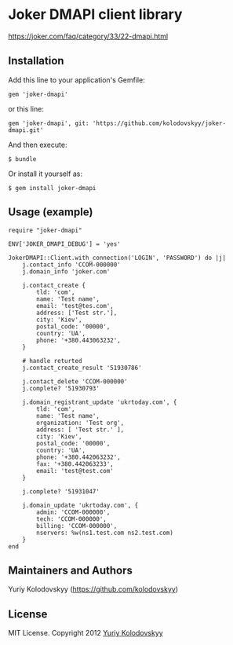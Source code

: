 # Joker DMAPI client library

https://joker.com/faq/category/33/22-dmapi.html

## Installation

Add this line to your application's Gemfile:

    gem 'joker-dmapi'

or this line:

    gem 'joker-dmapi', git: 'https://github.com/kolodovskyy/joker-dmapi.git'

And then execute:

    $ bundle

Or install it yourself as:

    $ gem install joker-dmapi

## Usage (example)

    require "joker-dmapi"

    ENV['JOKER_DMAPI_DEBUG'] = 'yes'

    JokerDMAPI::Client.with_connection('LOGIN', 'PASSWORD') do |j|
        j.contact_info 'CCOM-000000'
        j.domain_info 'joker.com'

        j.contact_create {
            tld: 'com',
            name: 'Test name',
            email: 'test@tes.com',
            address: ['Test str.'],
            city: 'Kiev',
            postal_code: '00000',
            country: 'UA',
            phone: '+380.443063232',
        }

        # handle returted
        j.contact_create_result '51930786'

        j.contact_delete 'CCOM-000000'
        j.complete? '51930793'

        j.domain_registrant_update 'ukrtoday.com', {
            tld: 'com',
            name: 'Test name',
            organization: 'Test org',
            address: [ 'Test str.' ],
            city: 'Kiev',
            postal_code: '00000',
            country: 'UA',
            phone: '+380.442063232',
            fax: '+380.442063233',
            email: 'test@test.com'
        }

        j.complete? '51931047'

        j.domain_update 'ukrtoday.com', {
            admin: 'CCOM-000000',
            tech: 'CCOM-000000',
            billing: 'CCOM-000000',
            nservers: %w(ns1.test.com ns2.test.com)
        }
    end

## Maintainers and Authors

Yuriy Kolodovskyy (https://github.com/kolodovskyy)

## License

MIT License. Copyright 2012 [Yuriy Kolodovskyy](http://twitter.com/kolodovskyy)
